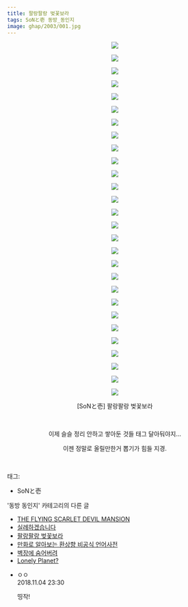 ```yaml
---
title: 팔랑팔랑 벚꽃보라
tags: SoNと壱 동방_동인지
image: ghap/2003/001.jpg
---
```

<div class="article">
<p style="text-align: center; clear: none; float: none;"><img src="{{ site.nasurl }}/ghap/2003/001.jpg"/></p>
<p style="text-align: center; clear: none; float: none;"><img src="{{ site.nasurl }}/ghap/2003/002.jpg"/></p>
<p style="text-align: center; clear: none; float: none;"><img src="{{ site.nasurl }}/ghap/2003/003.jpg"/></p>
<p style="text-align: center; clear: none; float: none;"><img src="{{ site.nasurl }}/ghap/2003/004.jpg"/></p>
<p style="text-align: center; clear: none; float: none;"><img src="{{ site.nasurl }}/ghap/2003/005.jpg"/></p>
<p style="text-align: center; clear: none; float: none;"><img src="{{ site.nasurl }}/ghap/2003/006.jpg"/></p>
<p style="text-align: center; clear: none; float: none;"><img src="{{ site.nasurl }}/ghap/2003/007.jpg"/></p>
<p style="text-align: center; clear: none; float: none;"><img src="{{ site.nasurl }}/ghap/2003/008.jpg"/></p>
<p style="text-align: center; clear: none; float: none;"><img src="{{ site.nasurl }}/ghap/2003/009.jpg"/></p>
<p style="text-align: center; clear: none; float: none;"><img src="{{ site.nasurl }}/ghap/2003/010.jpg"/></p>
<p style="text-align: center; clear: none; float: none;"><img src="{{ site.nasurl }}/ghap/2003/011.jpg"/></p>
<p style="text-align: center; clear: none; float: none;"><img src="{{ site.nasurl }}/ghap/2003/012.jpg"/></p>
<p style="text-align: center; clear: none; float: none;"><img src="{{ site.nasurl }}/ghap/2003/013.jpg"/></p>
<p style="text-align: center; clear: none; float: none;"><img src="{{ site.nasurl }}/ghap/2003/014.jpg"/></p>
<p style="text-align: center; clear: none; float: none;"><img src="{{ site.nasurl }}/ghap/2003/015.jpg"/></p>
<p style="text-align: center; clear: none; float: none;"><img src="{{ site.nasurl }}/ghap/2003/016.jpg"/></p>
<p style="text-align: center; clear: none; float: none;"><img src="{{ site.nasurl }}/ghap/2003/017.jpg"/></p>
<p style="text-align: center; clear: none; float: none;"><img src="{{ site.nasurl }}/ghap/2003/018.jpg"/></p>
<p style="text-align: center; clear: none; float: none;"><img src="{{ site.nasurl }}/ghap/2003/019.jpg"/></p>
<p style="text-align: center; clear: none; float: none;"><img src="{{ site.nasurl }}/ghap/2003/020.jpg"/></p>
<p style="text-align: center; clear: none; float: none;"><img src="{{ site.nasurl }}/ghap/2003/021.jpg"/></p>
<p style="text-align: center; clear: none; float: none;"><img src="{{ site.nasurl }}/ghap/2003/022.jpg"/></p>
<p style="text-align: center; clear: none; float: none;"><img src="{{ site.nasurl }}/ghap/2003/023.jpg"/></p>
<p style="text-align: center; clear: none; float: none;"><img src="{{ site.nasurl }}/ghap/2003/024.jpg"/></p>
<p style="text-align: center; clear: none; float: none;"><img src="{{ site.nasurl }}/ghap/2003/025.jpg"/></p>
<p style="text-align: center; clear: none; float: none;"><img src="{{ site.nasurl }}/ghap/2003/026.jpg"/></p>
<p style="text-align: center; clear: none; float: none;"><img src="{{ site.nasurl }}/ghap/2003/027.jpg"/></p>
<p style="text-align: center; clear: none; float: none;"><img src="{{ site.nasurl }}/ghap/2003/028.jpg"/></p>
<p style="text-align: center; clear: none; float: none;">[SoNと壱] 팔랑팔랑 벚꽃보라</p>
<p style="text-align: center; clear: none; float: none;"><br/></p>
<p style="text-align: center; clear: none; float: none;">이제 슬슬 정리 안하고 쌓아둔 것들 태그 달아둬야지...</p>
<p style="text-align: center; clear: none; float: none;">이젠 정말로 올릴만한거 뽑기가 힘들 지경.</p>
<p><br/></p>
</div><div class="tagTrail">
<p>태그: </p>
<ul>
<li>SoNと壱</li>
</ul>
</div><div class="another">
<p>'동방 동인지' 카테고리의 다른 글</p>
<ul>
<li><a href="/2016-09-06-ghap_2010">THE FLYING SCARLET DEVIL MANSION</a></li>
<li><a href="/2016-09-05-ghap_2008">실례하겠습니다</a></li>
<li><a href="/2016-09-05-ghap_2003">팔랑팔랑 벚꽃보라</a></li>
<li><a href="/2016-09-05-ghap_2002">만화로 알아보는 환상향 비공식 언어사전</a></li>
<li><a href="/2016-09-05-ghap_2001">벽장에 숨어버려</a></li>
<li><a href="/2016-09-04-ghap_2000">Lonely Planet?</a></li>
</ul>
</div><div class="cb_module cb_fluid">
<div class="cb_wrt cb_profile">
<div class="comment">
<ul>
<li class="cb_thumb_off" id="comment15367615">
<div class="cb_comment_area">
<div class="cb_info_area">
<div class="cb_section">
<span class="cb_nick_name">ㅇㅇ</span>
</div>
<div class="cb_section">
<span class="cb_date">2018.11.04 23:30 </span>
</div>
</div>
<div class="cb_dsc_comment">
<p class="cb_dsc">
											띵작!
										</p>
</div>
</div></li>
</ul>
</div>
</div><!-- commentList close -->
</div>